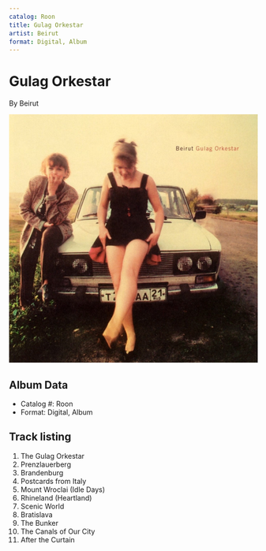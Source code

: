 ```yaml
---
catalog: Roon
title: Gulag Orkestar
artist: Beirut
format: Digital, Album
---
```


# Gulag Orkestar

By Beirut

![](../../assets/albumcovers/Beirut-Gulag_Orkestar.png)

## Album Data

- Catalog #: Roon
- Format: Digital, Album


## Track listing


1. The Gulag Orkestar
2. Prenzlauerberg
3. Brandenburg
4. Postcards from Italy
5. Mount Wroclai (Idle Days)
6. Rhineland (Heartland)
7. Scenic World
8. Bratislava
9. The Bunker
10. The Canals of Our City
11. After the Curtain

